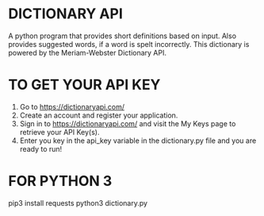 # DICTIONARY API
A python program that provides short definitions based on input. Also provides suggested words, if a word is spelt incorrectly.
This dictionary is powered by the Meriam-Webster Dictionary API.

# TO GET YOUR API KEY
1. Go to https://dictionaryapi.com/
2. Create an account and register your application.
3. Sign in to https://dictionaryapi.com/ and visit the My Keys page to retrieve your API Key(s).
4. Enter you key in the api_key variable in the dictionary.py file and you are ready to run!

# FOR PYTHON 3
pip3 install requests
python3 dictionary.py
